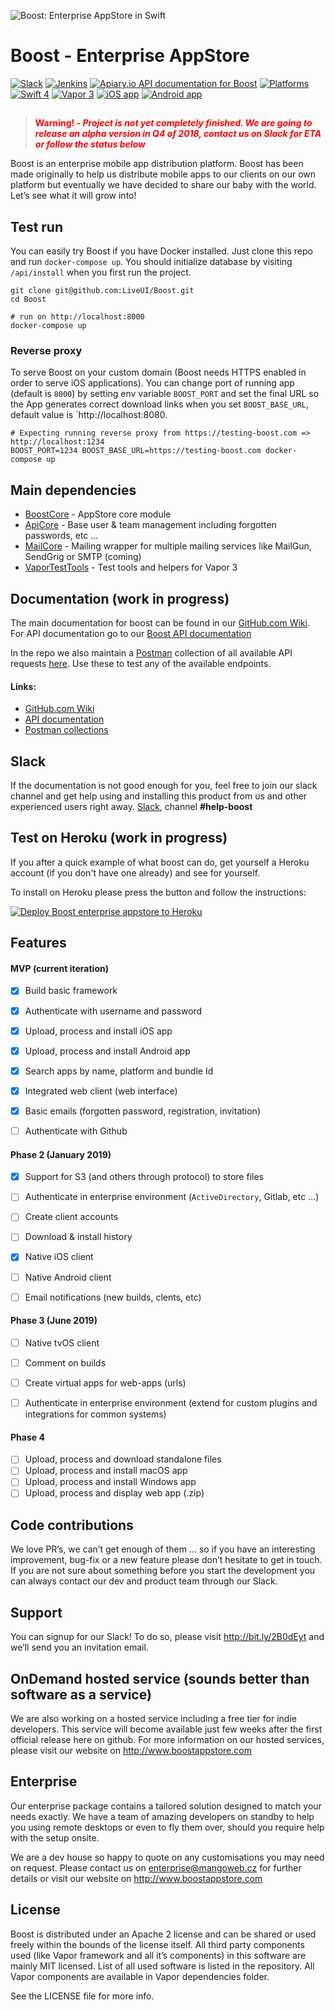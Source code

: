 ![Boost: Enterprise AppStore in Swift](https://github.com/LiveUI/Boost/raw/master/Other/Images/header.jpg)

# Boost - Enterprise AppStore

[![Slack](https://img.shields.io/badge/join-slack-745EAF.svg?style=flat)](http://bit.ly/2B0dEyt)
[![Jenkins](https://ci.liveui.io/job/LiveUI/job/Boost/job/master/badge/icon)](https://ci.liveui.io/job/LiveUI/job/Boost/)
[![Apiary.io API documentation for Boost](https://img.shields.io/badge/docs-API-02BFF4.svg?style=flat)](https://boost.docs.apiary.io)
[![Platforms](https://img.shields.io/badge/platforms-macOS%2010.13%20|%20Ubuntu%2016.04%20LTS-ff0000.svg?style=flat)](https://github.com/LiveUI/Boost)
[![Swift 4](https://img.shields.io/badge/swift-4.1-orange.svg?style=flat)](http://swift.org)
[![Vapor 3](https://img.shields.io/badge/vapor-3.0-blue.svg?style=flat)](https://vapor.codes)
[![iOS app](https://img.shields.io/badge/app-iOS-blue.svg?style=flat)](https://github.com/LiveUI/Boost-iOS/)
[![Android app](https://img.shields.io/badge/app-Android-green.svg?style=flat)](https://github.com/LiveUI/Boost-Android/)

##

> <b style="color:red;">Warning! - *Project is not yet completely finished. We are going to release an alpha version in Q4 of 2018, contact us on Slack for ETA or follow the status below*</b>

Boost is an enterprise mobile app distribution platform. Boost has been made originally to help us distribute mobile apps to our clients on our own platform but eventually we have decided to share our baby with the world. Let’s see what it will grow into!

## Test run

You can easily try Boost if you have Docker installed. Just clone this repo and run `docker-compose up`. You should initialize database by visiting `/api/install` when you first run the project.

```shell
git clone git@github.com:LiveUI/Boost.git
cd Boost

# run on http://localhost:8000
docker-compose up
```

### Reverse proxy

To serve Boost on your custom domain (Boost needs HTTPS enabled in order to serve iOS applications). You can change port of running app (default is `8000`) by setting env variable `BOOST_PORT` and set the final URL so the App generates correct download links when you set `BOOST_BASE_URL`, default value is `http://localhost:8080.

```shell
# Expecting running reverse proxy from https://testing-boost.com => http://localhost:1234
BOOST_PORT=1234 BOOST_BASE_URL=https://testing-boost.com docker-compose up
```

## Main dependencies

* [BoostCore](https://github.com/LiveUI/BoostCore/) - AppStore core module
* [ApiCore](https://github.com/LiveUI/ApiCore/) - Base user & team management including forgotten passwords, etc ...
* [MailCore](https://github.com/LiveUI/MailCore/) - Mailing wrapper for multiple mailing services like MailGun, SendGrig or SMTP (coming)
* [VaporTestTools](https://github.com/LiveUI/VaporTestTools) - Test tools and helpers for Vapor 3

## Documentation (work in progress)

The main documentation for boost can be found in our [GitHub.com Wiki](https://github.com/LiveUI/Boost/wiki). For API documentation go to our [Boost API documentation](https://boost.docs.apiary.io)

In the repo we also maintain a [Postman](https://www.getpostman.com) collection of all available API requests [here](https://github.com/LiveUI/Boost/tree/master/Other/Postman). Use these to test any of the available endpoints.

#### Links:
* [GitHub.com Wiki](https://github.com/LiveUI/Boost/wiki)
* [API documentation](https://boost.docs.apiary.io)
* [Postman collections](https://github.com/LiveUI/Boost/tree/master/Other/Postman)

## Slack

If the documentation is not good enough for you, feel free to join our slack channel and get help using and installing this product from us and other experienced users right away. [Slack](http://bit.ly/2B0dEyt), channel <b>#help-boost</b>

## Test on Heroku (work in progress)

If you after a quick example of what boost can do, get yourself a Heroku account (if you don't have one already) and see for yourself.

To install on Heroku please press the button and follow the instructions:

[![Deploy Boost enterprise appstore to Heroku](https://camo.githubusercontent.com/c0824806f5221ebb7d25e559568582dd39dd1170/68747470733a2f2f7777772e6865726f6b7563646e2e636f6d2f6465706c6f792f627574746f6e2e706e67)](https://heroku.com/deploy?template=https://github.com/LiveUI/Boost)

## Features

#### MVP (current iteration)
- [x] Build basic framework
- [x] Authenticate with username and password
- [x] Upload, process and install iOS app
- [x] Upload, process and install Android app
- [x] Search apps by name, platform and bundle Id
- [x] Integrated web client (web interface)
- [x] Basic emails (forgotten password, registration, invitation)
- [ ] Authenticate with Github


#### Phase 2 (January 2019)
- [x] Support for S3 (and others through protocol) to store files
- [ ] Authenticate in enterprise environment (`ActiveDirectory`, Gitlab, etc ...)
- [ ] Create client accounts
- [ ] Download & install history
- [x] Native iOS client
- [ ] Native Android client
- [ ] Email notifications (new builds, clents, etc)


#### Phase 3 (June 2019)
- [ ] Native tvOS client
- [ ] Comment on builds
- [ ] Create virtual apps for web-apps (urls)
- [ ] Authenticate in enterprise environment (extend for custom plugins and integrations for common systems)


#### Phase 4
- [ ] Upload, process and download standalone files
- [ ] Upload, process and install macOS app
- [ ] Upload, process and install Windows app
- [ ] Upload, process and display web app (.zip)

## Code contributions

We love PR’s, we can’t get enough of them ... so if you have an interesting improvement, bug-fix or a new feature please don’t hesitate to get in touch. If you are not sure about something before you start the development you can always contact our dev and product team through our Slack.

## Support

You can signup for our Slack! To do so, please visit http://bit.ly/2B0dEyt and we’ll send you an invitation email.

## OnDemand hosted service (sounds better than software as a service)

We are also working on a hosted service including a free tier for indie developers. This service will become available just few weeks after the first official release here on github. For more information on our hosted services, please visit our website on http://www.boostappstore.com

## Enterprise

Our enterprise package contains a tailored solution designed to match your needs exactly. We have a team of amazing developers on standby to help you using remote desktops or even to fly them over, should you require help with the setup onsite.

We are a dev house so happy to quote on any customisations you may need on request. Please contact us on enterprise@mangoweb.cz for further details or visit our website on http://www.boostappstore.com

## License

Boost is distributed under an Apache 2 license and can be shared or used freely within the bounds of the license itself.
All third party components used (like Vapor framework and all it’s components) in this software are mainly MIT licensed.
List of all used software is listed in the repository. All Vapor components are available in Vapor dependencies folder.

See the LICENSE file for more info.



